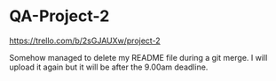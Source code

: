 # QA-Project-2

https://trello.com/b/2sGJAUXw/project-2

Somehow managed to delete my README file during a git merge. I will upload it again but it will be after the 9.00am deadline.
